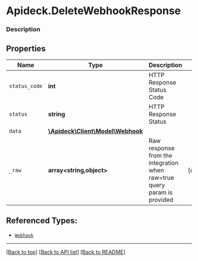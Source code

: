 # Apideck.DeleteWebhookResponse

### Description

## Properties
Name | Type | Description | Notes
------------ | ------------- | ------------- | -------------
`status_code` | **int** | HTTP Response Status Code | 
`status` | **string** | HTTP Response Status | 
`data` | [**\Apideck\Client\Model\Webhook**](Webhook.md) |  | 
`_raw` | **array&lt;string,object&gt;** | Raw response from the integration when raw=true query param is provided | [optional] 





## Referenced Types:


* [`Webhook`](Webhook.md)


---

[[Back to top]](#) [[Back to API list]](../../../../README.md#documentation-for-api-endpoints) [[Back to README]](../../../../README.md)


